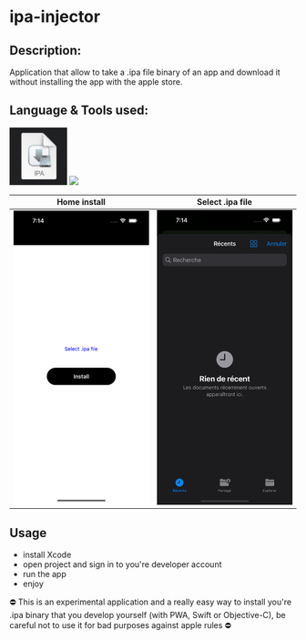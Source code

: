 # ipa-injector

## Description:
Application that allow to take a .ipa file binary of an app and download it without installing the app with the apple store.


## Language & Tools used:
<img width="20%" src="https://github.com/Antoinegtir/ipa-injector/blob/main/screenshot/logo.jpg?raw=true"/>

<img src="https://skillicons.dev/icons?i=c,ruby,Xcode"/>

Home install               |  Select .ipa file
:-------------------------:|:-------------------------:
![](https://github.com/Antoinegtir/ipa-injector/blob/main/screenshot/home.png?raw=true)|![](https://github.com/Antoinegtir/ipa-injector/blob/main/screenshot/select.png?raw=true)|

## Usage

- install Xcode
- open project and sign in to you're developer account
- run the app
- enjoy


⛔️ This is an experimental application and a really easy way to install you're .ipa binary that you develop yourself (with PWA, Swift or Objective-C), be careful not to use it for bad purposes against apple rules ⛔️